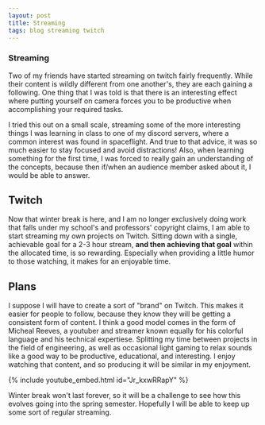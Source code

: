 ```yaml
---
layout: post
title: Streaming
tags: blog streaming twitch
---
```


### Streaming

Two of my friends have started streaming on twitch fairly
frequently. While their content is wildly different from one another's,
they are each gaining a following. One thing that I was told is that
there is an interesting effect where putting yourself on camera 
forces you to be productive when accomplishing your required tasks.

I tried this out on a small scale, streaming some of the more interesting
things I was learning in class to one of my discord servers, where a
common interest was found in spaceflight. And true to that advice,
it was so much easier to stay focused and avoid distractions! Also,
when learning something for the first time, I was forced to really
gain an understanding of the concepts, because then if/when an audience
member asked about it, I would be able to answer.

## Twitch

Now that winter break is here, and I am no longer exclusively doing 
work that falls under my school's and professors' copyright claims,
I am able to start streaming my own projects on Twitch. Sitting
down with a single, achievable goal for a 2-3 hour stream,
**and then achieving that goal** within the allocated time, is
so rewarding. Especially when providing a little humor to those watching,
it makes for an enjoyable time.

## Plans

I suppose I will have to create a sort of "brand" on Twitch. This 
makes it easier for people to follow, because they know they will
be getting a consistent form of content. I think a good model comes
in the form of Micheal Reeves, a youtuber and streamer known equally
for his colorful language and his technical expertiese. Splitting
my time between projects in the field of engineering, as well as
occasional light gaming to relax sounds like a good way to
be productive, educational, and interesting. I enjoy watching that 
content, and so producing it will be similar in my enjoyment. 

{% include youtube_embed.html id="Jr_kxwRRapY" %}

Winter break won't last forever, so it will be a challenge to see
how this evolves going into the spring semester. Hopefully
I will be able to keep up some sort of regular streaming.